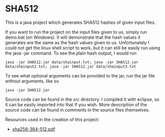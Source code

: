 # SHA512
This is a java project which generates SHA512 hashes of given input files.

If you want to run the project on the input files given to us, simply run demo.bat (on
Windows). It will demonstrate that the hash values it generates are the same as the hash
values given to us. Unfortunately I could not get the linux shell script to work, but it
can still be easily run using the java -jar command. To see the plain hash output, I would
run

`java -jar SHA512.jar data/shainput.txt; java -jar SHA512.jar data/shainput2.txt; java -jar SHA512.jar data/shainput3.txt`


To see what optional arguments can be provided to the jar, run the jar file without
arguments, like so

`java -jar SHA512.jar`

Source code can be found in the src directory. I compiled it with eclipse, so it can be
easily imported into that if you wish. More description of the source code can be found in
comments in the source files themselves. 

Resources used in the creation of this project:
* [sha256-384-512.pdf](http://www.iwar.org.uk/comsec/resources/cipher/sha256-384-512.pdf)